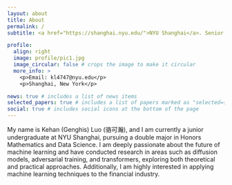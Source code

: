 ```yaml
---
layout: about
title: About
permalink: /
subtitle: <a href="https://shanghai.nyu.edu/">NYU Shanghai</a>. Senior Undergraduate. Honors Mathematics & Data Science(AI).

profile:
  align: right
  image: profile/pic1.jpg
  image_circular: false # crops the image to make it circular
  more_info: >
    <p>Email: kl4747@nyu.edu</p>
    <p>Shanghai, New York</p>

news: true # includes a list of news items
selected_papers: true # includes a list of papers marked as "selected={true}"
social: true # includes social icons at the bottom of the page
---
```


My name is Kehan (Genghis) Luo (骆可瀚), and I am currently a junior undergraduate at NYU Shanghai, pursuing a double major in Honors Mathematics and Data Science. I am deeply passionate about the future of machine learning and have conducted research in areas such as diffusion models, adversarial training, and transformers, exploring both theoretical and practical approaches. Additionally, I am highly interested in applying machine learning techniques to the financial industry.
